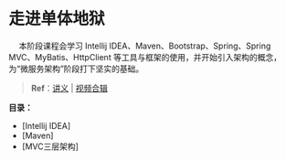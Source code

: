 # 走进单体地狱

​	　本阶段课程会学习 Intellij IDEA、Maven、Bootstrap、Spring、Spring MVC、MyBatis、HttpClient 等工具与框架的使用，并开始引入架构的概念，为“微服务架构”阶段打下坚实的基础。

> **Ref**：[讲义](https://www.funtl.com/zh/guide/%E8%B5%B0%E5%90%91%E5%8D%95%E4%BD%93%E5%9C%B0%E7%8B%B1.html) | [视频合辑](https://www.bilibili.com/video/av29299488) 



**目录：**

- [Intellij IDEA]
- [Maven]
- [MVC三层架构]

